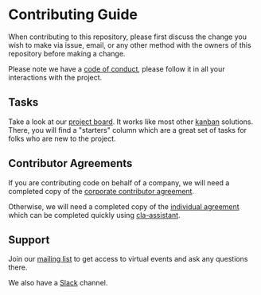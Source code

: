 # Contributing Guide

When contributing to this repository, please first discuss the change you wish to make via issue, email, or any other method with the owners of this repository before making a change.

Please note we have a [code of conduct], please follow it in all your interactions with the project.

[code of conduct]: CODE_OF_CONDUCT.md

## Tasks

Take a look at our [project board](https://github.com/orgs/depscloud/projects/1).
It works like most other [kanban](https://en.wikipedia.org/wiki/Kanban_(development)) solutions.
There, you will find a "starters" column which are a great set of tasks for folks who are new to the project. 

## Contributor Agreements

If you are contributing code on behalf of a company, 
we will need a completed copy of the [corporate contributor agreement].

Otherwise, we will need a completed copy of the [individual agreement]
which can be completed quickly using [cla-assistant].

[corporate contributor agreement]: https://raw.githubusercontent.com/depscloud/deps.cloud/main/clas/corporate.md
[individual agreement]: https://raw.githubusercontent.com/depscloud/deps.cloud/main/clas/individual.md
[cla-assistant]: https://cla-assistant.io/depscloud/depscloud

## Support

Join our [mailing list] to get access to virtual events and ask any questions there.

We also have a [Slack] channel.

[mailing list]: https://groups.google.com/a/deps.cloud/forum/#!forum/community/join
[Slack]: https://depscloud.slack.com/join/shared_invite/zt-fd03dm8x-L5Vxh07smWr_vlK9Qg9q5A
